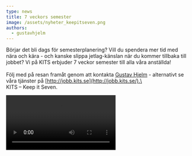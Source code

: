 ```yaml
---
type: news
title: 7 veckors semester
image: /assets/nyheter_keepitseven.png
authors:
  - gustavhjelm
---
```

Börjar det bli dags för semesterplanering? Vill du spendera mer tid med nära och kära - och kanske slippa jetlag-känslan när du kommer tillbaka till jobbet? Vi på KITS erbjuder 7 veckor semester till alla våra anställda!\
\
Följ med på resan framåt genom att kontakta [Gustav Hjelm](https://www.linkedin.com/in/ACoAACXH98gBMPUsMwSF2CkXyA4gknQRTz82sD0) - alternativt se våra tjänster på [http://jobb.kits.se](http://jobb.kits.se/).\
\
KITS – Keep it Seven.

<video controls><source src="/assets/nyheter_keepitsevenvideo.mp4" /></video>